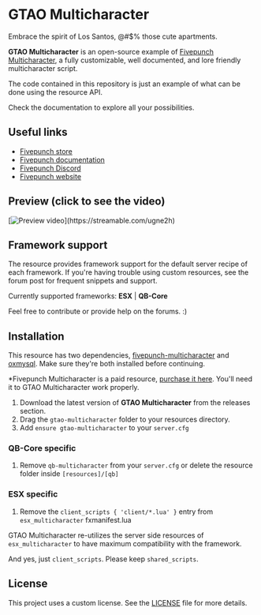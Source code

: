 # GTAO Multicharacter

Embrace the spirit of Los Santos, @#$% those cute apartments.

**GTAO Multicharacter** is an open-source example of [Fivepunch Multicharacter](https://forum.cfx.re/t/standalone-fivepunch-multicharacter/5013987), a fully customizable, well documented, and lore friendly multicharacter script.

The code contained in this repository is just an example of what can be done using the resource API.

Check the documentation to explore all your possibilities.

## Useful links

- [Fivepunch store](https://fivepunch.tebex.io)
- [Fivepunch documentation](https://docs.fivepunch.io/resources/fivepunch-multicharacter)
- [Fivepunch Discord](http://discord.fivepunch.io)
- [Fivepunch website](https://fivepunch.io)

## Preview (click to see the video)

[![Preview video](https://cdn-cf-east.streamable.com/image/ugne2h-screenshot556771.jpg?Expires=1679624423632&Key-Pair-Id=APKAIEYUVEN4EVB2OKEQ&Signature=UU~3BIKj6If043j~zU9LX3FPNlC7sN7i5a89qOOnv7si5qLPg7-HLiStUm7a8~6pb~I17D2aPmSaAXj568WanAxEXpHr7Ih8wvKLh7rTvfsmcV1YfWMkTpEmQD8fmtmfOyHDL3Zbx9eS5RQb~u1brRiN64MRNHYC5UARs3gsOyTdr2afEfUD~5Jz1kuZkE~8~E-CvkhvE7eXUqcE8nHoTjGXmDDnu8De0BSF5tn1y~wtdb-GY5SOrd18imiyWBi0tyoNcRSNd5vNGJIy-pyl3SOduC2B1KdcOaTGr2RNiVkqav8kdPR0M14-GU7wcCRT44uJglOyAD2XGOGBRC0YZQ__)](https://streamable.com/ugne2h)

## Framework support

The resource provides framework support for the default server recipe of each framework. If you're having trouble using custom resources, see the forum post for frequent snippets and support.

Currently supported frameworks: **ESX** | **QB-Core**

Feel free to contribute or provide help on the forums. :)

## Installation

This resource has two dependencies, [fivepunch-multicharacter](https://forum.cfx.re/t/standalone-fivepunch-multicharacter/5013987) and [oxmysql](https://github.com/overextended/oxmysql). Make sure they're both installed before continuing.

*Fivepunch Multicharacter is a paid resource, [purchase it here](https://fivepunch.tebex.io/package/5504485). You'll need it to GTAO Multicharacter work properly.

1. Download the latest version of **GTAO Multicharacter** from the releases section.
2. Drag the `gtao-multicharacter` folder to your resources directory.
3. Add `ensure gtao-multicharacter` to your `server.cfg`

### QB-Core specific

1. Remove `qb-multicharacter` from your `server.cfg` or delete the resource folder inside `[resources]/[qb]`

### ESX specific

1. Remove the `client_scripts { 'client/*.lua' }` entry from `esx_multicharacter` fxmanifest.lua

GTAO Multicharacter re-utilizes the server side resources of `esx_multicharacter` to have maximum compatibility with the framework.

And yes, just `client_scripts`. Please keep `shared_scripts`.

## License

This project uses a custom license. See the [LICENSE](./LICENSE) file for more details.
